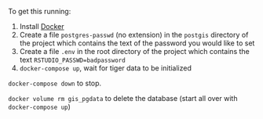 To get this running:

1. Install [Docker](https://www.docker.com/get-started)
2. Create a file `postgres-passwd` (no extension) in the `postgis` directory of the project which contains
the text of the password you would like to set
3. Create a file `.env` in the root directory of the project which contains the text `RSTUDIO_PASSWD=badpassword`
4. `docker-compose up`, wait for tiger data to be initialized

`docker-compose down` to stop.

`docker volume rm gis_pgdata` to delete the database (start all over with `docker-compose up`)
